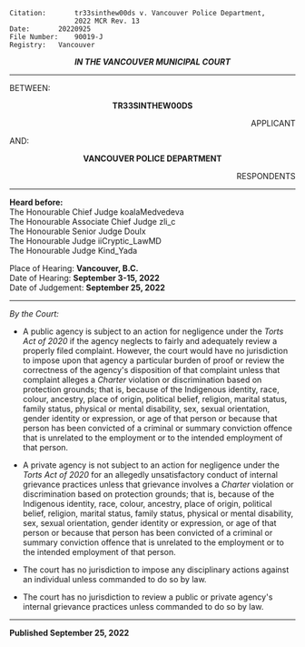 	Citation:       tr33sinthew00ds v. Vancouver Police Department,
                	2022 MCR Rev. 13
	Date:		20220925
	File Number:	90019-J
	Registry:	Vancouver

<p align="center"><b><i>
				IN THE VANCOUVER MUNICIPAL COURT
</b></i>

---

BETWEEN:
<p align="center"><b>		TR33SINTHEW00DS			</b>
<p align="right">		APPLICANT
<p>				AND:
<p align="center"><b>		VANCOUVER POLICE DEPARTMENT			</b>
<p align="right">		RESPONDENTS
  
---
	
**Heard before:**
<br> The Honourable Chief Judge koalaMedvedeva
<br> The Honourable Associate Chief Judge zli_c
<br> The Honourable Senior Judge Doulx
<br> The Honourable Judge iiCryptic_LawMD
<br> The Honourable Judge Kind_Yada

Place of Hearing: **Vancouver, B.C.**
<br>				Date of Hearing: **September 3-15, 2022**
<br>				Date of Judgement: **September 25, 2022**
	
---

*By the Court:*
  
- A public agency is subject to an action for negligence under the *Torts Act of 2020* if the agency neglects to fairly and adequately review a properly filed complaint. However, the court would have no jurisdiction to impose upon that agency a particular burden of proof or review the correctness of the agency's disposition of that complaint unless that complaint alleges a *Charter* violation or discrimination based on protection grounds; that is, because of the Indigenous identity, race, colour, ancestry, place of origin, political belief, religion, marital status, family status, physical or mental disability, sex, sexual orientation, gender identity or expression, or age of that person or because that person has been convicted of a criminal or summary conviction offence that is unrelated to the employment or to the intended employment of that person. 
  
- A private agency is not subject to an action for negligence under the *Torts Act of 2020* for an allegedly unsatisfactory conduct of internal grievance practices unless that grievance involves a *Charter* violation or discrimination based on protection grounds; that is, because of the Indigenous identity, race, colour, ancestry, place of origin, political belief, religion, marital status, family status, physical or mental disability, sex, sexual orientation, gender identity or expression, or age of that person or because that person has been convicted of a criminal or summary conviction offence that is unrelated to the employment or to the intended employment of that person.
  
- The court has no jurisdiction to impose any disciplinary actions against an individual unless commanded to do so by law.
  
- The court has no jurisdiction to review a public or private agency's internal grievance practices unless commanded to do so by law.
    
---
	
**Published September 25, 2022**
